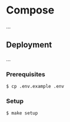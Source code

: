 # Compose

...

## Deployment

...

### Prerequisites

```
$ cp .env.example .env
```

### Setup

```
$ make setup
```
